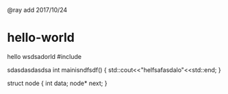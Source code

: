 @ray add 2017/10/24
# hello-world
hello wsdsadorld
#include<ios>
  
  sdasdasdasdsa
  int mainisndfsdf()
  {
  std::cout<<"helfsafasdalo"<<std::end;
  }

struct node
{
  int data;
  node* next;
}